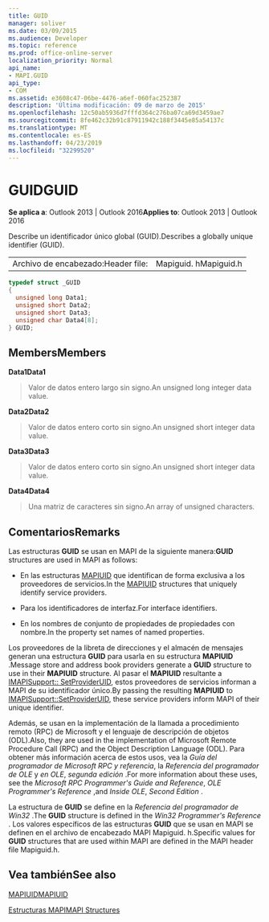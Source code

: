 ```yaml
---
title: GUID
manager: soliver
ms.date: 03/09/2015
ms.audience: Developer
ms.topic: reference
ms.prod: office-online-server
localization_priority: Normal
api_name:
- MAPI.GUID
api_type:
- COM
ms.assetid: e3608c47-06be-4476-a6ef-060fac252387
description: 'Última modificación: 09 de marzo de 2015'
ms.openlocfilehash: 12c50ab5936d7fffd364c276ba07ca69d3459ae7
ms.sourcegitcommit: 8fe462c32b91c87911942c188f3445e85a54137c
ms.translationtype: MT
ms.contentlocale: es-ES
ms.lasthandoff: 04/23/2019
ms.locfileid: "32299520"
---
```

# <a name="guid"></a><span data-ttu-id="d5c72-103">GUID</span><span class="sxs-lookup"><span data-stu-id="d5c72-103">GUID</span></span>

  
  
<span data-ttu-id="d5c72-104">**Se aplica a**: Outlook 2013 | Outlook 2016</span><span class="sxs-lookup"><span data-stu-id="d5c72-104">**Applies to**: Outlook 2013 | Outlook 2016</span></span> 
  
<span data-ttu-id="d5c72-105">Describe un identificador único global (GUID).</span><span class="sxs-lookup"><span data-stu-id="d5c72-105">Describes a globally unique identifier (GUID).</span></span> 
  
|||
|:-----|:-----|
|<span data-ttu-id="d5c72-106">Archivo de encabezado:</span><span class="sxs-lookup"><span data-stu-id="d5c72-106">Header file:</span></span>  <br/> |<span data-ttu-id="d5c72-107">Mapiguid. h</span><span class="sxs-lookup"><span data-stu-id="d5c72-107">Mapiguid.h</span></span>  <br/> |
   
```cpp
typedef struct _GUID
{
  unsigned long Data1;
  unsigned short Data2;
  unsigned short Data3;
  unsigned char Data4[8];
} GUID;

```

## <a name="members"></a><span data-ttu-id="d5c72-108">Members</span><span class="sxs-lookup"><span data-stu-id="d5c72-108">Members</span></span>

 <span data-ttu-id="d5c72-109">**Data1**</span><span class="sxs-lookup"><span data-stu-id="d5c72-109">**Data1**</span></span>
  
> <span data-ttu-id="d5c72-110">Valor de datos entero largo sin signo.</span><span class="sxs-lookup"><span data-stu-id="d5c72-110">An unsigned long integer data value.</span></span>
    
 <span data-ttu-id="d5c72-111">**Data2**</span><span class="sxs-lookup"><span data-stu-id="d5c72-111">**Data2**</span></span>
  
> <span data-ttu-id="d5c72-112">Valor de datos entero corto sin signo.</span><span class="sxs-lookup"><span data-stu-id="d5c72-112">An unsigned short integer data value.</span></span>
    
 <span data-ttu-id="d5c72-113">**Data3**</span><span class="sxs-lookup"><span data-stu-id="d5c72-113">**Data3**</span></span>
  
> <span data-ttu-id="d5c72-114">Valor de datos entero corto sin signo.</span><span class="sxs-lookup"><span data-stu-id="d5c72-114">An unsigned short integer data value.</span></span>
    
 <span data-ttu-id="d5c72-115">**Data4**</span><span class="sxs-lookup"><span data-stu-id="d5c72-115">**Data4**</span></span>
  
> <span data-ttu-id="d5c72-116">Una matriz de caracteres sin signo.</span><span class="sxs-lookup"><span data-stu-id="d5c72-116">An array of unsigned characters.</span></span>
    
## <a name="remarks"></a><span data-ttu-id="d5c72-117">Comentarios</span><span class="sxs-lookup"><span data-stu-id="d5c72-117">Remarks</span></span>

 <span data-ttu-id="d5c72-118">Las estructuras **GUID** se usan en MAPI de la siguiente manera:</span><span class="sxs-lookup"><span data-stu-id="d5c72-118">**GUID** structures are used in MAPI as follows:</span></span> 
  
- <span data-ttu-id="d5c72-119">En las estructuras [MAPIUID](mapiuid.md) que identifican de forma exclusiva a los proveedores de servicios.</span><span class="sxs-lookup"><span data-stu-id="d5c72-119">In the [MAPIUID](mapiuid.md) structures that uniquely identify service providers.</span></span> 
    
- <span data-ttu-id="d5c72-120">Para los identificadores de interfaz.</span><span class="sxs-lookup"><span data-stu-id="d5c72-120">For interface identifiers.</span></span>
    
- <span data-ttu-id="d5c72-121">En los nombres de conjunto de propiedades de propiedades con nombre.</span><span class="sxs-lookup"><span data-stu-id="d5c72-121">In the property set names of named properties.</span></span> 
    
<span data-ttu-id="d5c72-122">Los proveedores de la libreta de direcciones y el almacén de mensajes generan una estructura **GUID** para usarla en su estructura **MAPIUID** .</span><span class="sxs-lookup"><span data-stu-id="d5c72-122">Message store and address book providers generate a **GUID** structure to use in their **MAPIUID** structure.</span></span> <span data-ttu-id="d5c72-123">Al pasar el **MAPIUID** resultante a [IMAPISupport:: SetProviderUID](imapisupport-setprovideruid.md), estos proveedores de servicios informan a MAPI de su identificador único.</span><span class="sxs-lookup"><span data-stu-id="d5c72-123">By passing the resulting **MAPIUID** to [IMAPISupport::SetProviderUID](imapisupport-setprovideruid.md), these service providers inform MAPI of their unique identifier.</span></span>
  
<span data-ttu-id="d5c72-124">Además, se usan en la implementación de la llamada a procedimiento remoto (RPC) de Microsoft y el lenguaje de descripción de objetos (ODL).</span><span class="sxs-lookup"><span data-stu-id="d5c72-124">Also, they are used in the implementation of Microsoft Remote Procedure Call (RPC) and the Object Description Language (ODL).</span></span> <span data-ttu-id="d5c72-125">Para obtener más información acerca de estos usos, vea la *Guía del programador de Microsoft RPC y referencia*, la *Referencia del programador de OLE* y *en OLE*, *segunda edición* .</span><span class="sxs-lookup"><span data-stu-id="d5c72-125">For more information about these uses, see the  *Microsoft RPC Programmer's Guide and Reference*, *OLE Programmer's Reference*  ,and  *Inside OLE*, *Second Edition*  .</span></span> 
  
<span data-ttu-id="d5c72-126">La estructura de **GUID** se define en la *Referencia del programador de Win32* .</span><span class="sxs-lookup"><span data-stu-id="d5c72-126">The **GUID** structure is defined in the  *Win32 Programmer's Reference*  .</span></span> <span data-ttu-id="d5c72-127">Los valores específicos de las estructuras **GUID** que se usan en MAPI se definen en el archivo de encabezado MAPI Mapiguid. h.</span><span class="sxs-lookup"><span data-stu-id="d5c72-127">Specific values for **GUID** structures that are used within MAPI are defined in the MAPI header file Mapiguid.h.</span></span> 
  
## <a name="see-also"></a><span data-ttu-id="d5c72-128">Vea también</span><span class="sxs-lookup"><span data-stu-id="d5c72-128">See also</span></span>



[<span data-ttu-id="d5c72-129">MAPIUID</span><span class="sxs-lookup"><span data-stu-id="d5c72-129">MAPIUID</span></span>](mapiuid.md)


[<span data-ttu-id="d5c72-130">Estructuras MAPI</span><span class="sxs-lookup"><span data-stu-id="d5c72-130">MAPI Structures</span></span>](mapi-structures.md)

